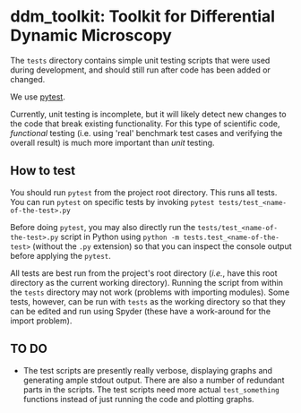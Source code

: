 # ddm_toolkit: Toolkit for Differential Dynamic Microscopy

The `tests` directory contains simple unit testing scripts that were used during development, and should still run after code has been added or changed.

We use [pytest](https://docs.pytest.org/en/latest/index.html).

Currently, unit testing is incomplete, but it will likely detect new changes to the code that break existing functionality. For this type of scientific code, *functional* testing (i.e. using 'real' benchmark test cases and verifying the overall result) is much more important than *unit* testing.

## How to test

You should run `pytest` from the project root directory. This runs all tests. You can run `pytest` on specific tests by invoking `pytest tests/test_<name-of-the-test>.py`

Before doing `pytest`, you may also directly run the `tests/test_<name-of-the-test>.py` script in Python using `python -m tests.test_<name-of-the-test>` (without the `.py` extension) so that you can inspect the console output before applying the `pytest`.

All tests are best run from the project's root directory (*i.e.*, have this root directory as the current working directory). Running the script from within the `tests` directory may not work (problems with importing modules). Some tests, however, can be run with `tests` as the working directory so that they can be edited and run using Spyder (these have a work-around for the import problem).

## TO DO

- The test scripts are presently really verbose, displaying graphs and     generating ample stdout output. There are also a number of redundant parts in the scripts. The test scripts need more actual `test_something` functions instead of just running the code and plotting graphs.

